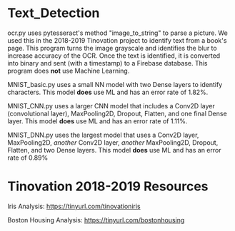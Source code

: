 # Text_Detection

ocr.py uses pytesseract's method "image_to_string" to parse a picture. We used this in the 2018-2019 Tinovation project to identify text from a book's page.  This program turns the image grayscale and identifies the blur to increase accuracy of the OCR. Once the text is identified, it is converted into binary and sent (with a timestamp) to a Firebase database.  This program does **not** use Machine Learning.


MNIST_basic.py uses a small NN model with two Dense layers to identify characters. This model **does** use ML and has an error rate of 1.82%.

MNIST_CNN.py uses a larger CNN model that includes a Conv2D layer (convolutional layer), MaxPooling2D, Dropout, Flatten, and one final Dense layer. This model **does** use ML and has an error rate of 1.11%.

MNIST_DNN.py uses the largest model that uses a Conv2D layer, MaxPooling2D, *another* Conv2D layer, *another* MaxPooling2D, Dropout, Flatten, and two Dense layers. This model **does** use ML and has an error rate of 0.89%

# Tinovation 2018-2019 Resources

Iris Analysis: https://tinyurl.com/tinovationiris

Boston Housing Analysis: https://tinyurl.com/bostonhousing
